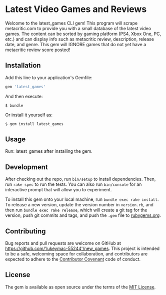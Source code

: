 # Latest Video Games and Reviews

Welcome to the latest_games CLI gem! This program will scrape metacritic.com to provide you with a small database of the latest video games.  The content can be sorted by gaming platform (PS4, Xbox One, PC, etc.) and can display info such as metacritic review, description, release date, and genre. This gem will IGNORE games that do not yet have a metacritic review score posted!

## Installation

Add this line to your application's Gemfile:

```ruby
gem 'latest_games'
```

And then execute:

    $ bundle

Or install it yourself as:

    $ gem install latest_games

## Usage

Run: latest_games after installing the gem.

## Development

After checking out the repo, run `bin/setup` to install dependencies. Then, run `rake spec` to run the tests. You can also run `bin/console` for an interactive prompt that will allow you to experiment.

To install this gem onto your local machine, run `bundle exec rake install`. To release a new version, update the version number in `version.rb`, and then run `bundle exec rake release`, which will create a git tag for the version, push git commits and tags, and push the `.gem` file to [rubygems.org](https://rubygems.org).

## Contributing

Bug reports and pull requests are welcome on GitHub at https://github.com/'lukeymac-55244'/new_games. This project is intended to be a safe, welcoming space for collaboration, and contributors are expected to adhere to the [Contributor Covenant](http://contributor-covenant.org) code of conduct.


## License

The gem is available as open source under the terms of the [MIT License](http://opensource.org/licenses/MIT).
